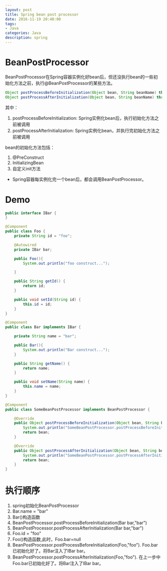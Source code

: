 ```yaml
---
layout: post
title: Spring bean post processor
date: 2016-11-19 20:40:00
tags:
- Java
categories: Java
description: spring
---
```


# BeanPostProcessor
BeanPostProcessor在Spring容器实例化好bean后，但还没执行bean的一些初始化方法之前，执行@BeanPostProcessor的某些方法。        
```java
Object postProcessBeforeInitialization(Object bean, String beanName) throws BeansException;
Object postProcessAfterInitialization(Object bean, String beanName) throws BeansException;
```
其中：        
1. postProcessBeforeInitialization: Spring实例化bean后，执行初始化方法之前被调用        
2. postProcessAfterInitialization: Spring实例化bean，并执行完初始化方法之前被调用        

bean的初始化方法包括：
1. @PreConstruct
2. InitializingBean
3. 自定义init方法
        
* Spring容器每实例化完一个bean后，都会调用BeanPostProcessor。        

# Demo
```java
public interface IBar {
}
```

```java
@Component
public class Foo {
    private String id = "foo";

    @Autowired
    private IBar bar;

    public Foo(){
        System.out.println("foo construct...");

    }

    public String getId() {
        return id;
    }

    public void setId(String id) {
        this.id = id;
    }
}
```


```java
@Component
public class Bar implements IBar {

    private String name = "bar";

    public Bar(){
        System.out.println("Bar construct...");
    }

    public String getName() {
        return name;
    }

    public void setName(String name) {
        this.name = name;
    }
}
```

```java
@Component
public class SomeBeanPostProcessor implements BeanPostProcessor {

    @Override
    public Object postProcessBeforeInitialization(Object bean, String beanName) throws BeansException {
        System.out.println("SomeBeanPostProcessor.postProcessBeforeInitialization ..." + beanName);
        return bean;
    }

    @Override
    public Object postProcessAfterInitialization(Object bean, String beanName) throws BeansException {
        System.out.println("SomeBeanPostProcessor.postProcessAfterInitialization ..." + beanName);
        return bean;
    }
}
```

# 执行顺序

1. spring初始化BeanPostProcessor
2. Bar.name = "bar"
3. Bar()构造函数
4. BeanPostProcessor.postProcessBeforeInitialization(Bar bar,"bar")
5. BeanPostProcessor.postProcessAfterInitialization(Bar bar,"bar")
6. Foo.id = "foo"
7. Foo()构造函数,此时，Foo.bar=null
8. BeanPostProcessor.postProcessBeforeInitialization(Foo,"foo"). Foo.bar已初始化好了。将Bar注入了IBar bar。
9. BeanPostProcessor.postProcessAfterInitialization(Foo,"foo"). 在上一步中Foo.bar已初始化好了。将Bar注入了IBar bar。

